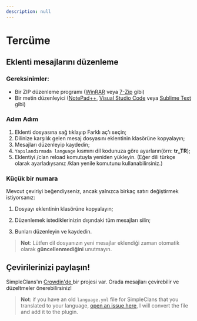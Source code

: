 ```yaml
---
description: null
---
```


# Tercüme

## Eklenti mesajlarını düzenleme

### Gereksinimler:

* Bir ZIP düzenleme programı \([WinRAR](https://www.win-rar.com/download.html?&L=0) veya [7-Zip](https://www.7-zip.org/download.html) gibi\)
* Bir metin düzenleyici \([NotePad++](https://notepad-plus-plus.org/downloads/), [Visual Studio Code](https://code.visualstudio.com/) veya [Sublime Text](https://www.sublimetext.com/) gibi\)

### Adım Adım

1. Eklenti dosyasına sağ tıklayıp Farklı aç'ı seçin;
2. Dilinize karşılık gelen mesaj dosyasını eklentinin klasörüne kopyalayın;
3. Mesajları düzenleyip kaydedin;
4. `Yapılandırmada language` kısmını dil kodunuza göre ayarların\(örn: **tr\_TR**\);
5. Eklentiyi /clan reload komutuyla yeniden yükleyin. \(Eğer dili türkçe olarak ayarladıysanız /klan yenile komutunu kullanabilirsiniz.\)

### Küçük bir numara

Mevcut çeviriyi beğendiyseniz, ancak yalnızca birkaç satırı değiştirmek istiyorsanız: 

1. Dosyayı eklentinin klasörüne kopyalayın; 

2. Düzenlemek istediklerinizin dışındaki tüm mesajları silin; 

3. Bunları düzenleyin ve kaydedin.

> **Not**: Lütfen dil dosyanızın yeni mesajlar eklendiği zaman otomatik olarak **güncellenmediğini** unutmayın.

## Çevirilerinizi paylaşın!

SimpleClans'ın [Crowdin'de ](https://crowdin.com/project/simpleclans)bir projesi var. Orada mesajları çevirebilir ve düzeltmeler önerebilirsiniz!

> **Not**: if you have an old `language.yml` file for SimpleClans that you translated to your language, [open an issue here](https://github.com/RoinujNosde/SimpleClans/issues?q=is%3Aissue+is%3Aopen+sort%3Aupdated-desc), I will convert the file and add it to the plugin.


